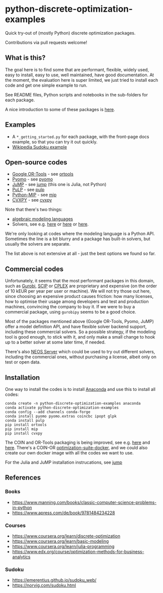 # python-discrete-optimization-examples

Quick try-out of (mostly Python) discrete optimization packages.

Contributions via pull requests welcome!

## What is this?

The goal here is to find some that are performant, flexible, widely used, easy
to install, easy to use, well maintained, have good documentation. At the
moment, the evaluation here is super limited, we just tried to install each code
and get one simple example to run.

See README files, Python scripts and notebooks in the sub-folders for each
package.

A nice introduction to some of these packages is [here](http://www.mathopt.org/Optima-Issues/optima103.pdf).

## Examples

* A `*_getting_started.py` for each package, with the front-page docs example, so that you can try it out quickly.
* [Wikipedia Sudoku example](https://en.wikipedia.org/wiki/Sudoku)

## Open-source codes

* [Google OR-Tools](https://developers.google.com/optimization) - see [ortools](ortools)
* [Pyomo](http://www.pyomo.org/) - see [pyomo](pyomo)
* [JuMP](https://jump.dev/) - see [jump](jump) (this one is Julia, not Python)
* [PuLP](https://coin-or.github.io/pulp/) - see [pulp](pulp)
* [Python-MIP](https://www.python-mip.com/) - see [mip](mip)
* [CVXPY](https://www.cvxpy.org/) - see [cvxpy](cvxpy)

Note that there's two things:
* [algebraic modeling languages](https://en.wikipedia.org/wiki/Algebraic_modeling_language)
* Solvers, see e.g.
  [here](https://www.juliaopt.org/JuMP.jl/stable/installation/) or
  [here](https://en.wikipedia.org/wiki/AMPL#Solvers) or
  [here](https://github.com/joaojunior/awesome-operational_research#solvers).

We're only looking at codes where the modeling language is a Python API.
Sometimes the line is a bit blurry and a package has built-in solvers, but
usually the solvers are separate.

The list above is not extensive at all - just the best options we found so far.

## Commercial codes

Unfortunately, it seems that the most performant packages in this domain, such
as [Gurobi](https://www.gurobi.com/), [SCIP](https://scip.zib.de/) or
[CPLEX](https://www.ibm.com/analytics/cplex-optimizer) are proprietary and
expensive (on the order of 10 kEUR per year per user or machine). We will not
try those out here, since choosing an expensive product causes friction: how
many licenses, how to optimise their usage among developers and test and
production machines, convincing the company to buy it. If we were to buy a
commercial package, using `gurobipy` seems to be a good choice.

Most of the packages mentioned above (Google OR-Tools, Pyomo, JuMP) offer a
model definition API, and have flexible solver backend support, including these
commercial solvers. So a possible strategy, if the modeling tool is good enough,
to stick with it, and only make a small change to hook up to a better solver at
some later time, if needed.

There's also [NEOS Server](https://neos-server.org/) which could be used to try
out different solvers, including the commercial ones, without purchasing a
license, albeit only on test or open data.

## Installation

One way to install the codes is to install [Anaconda](https://www.anaconda.com/)
and use this to install all codes:

```
conda create -n python-discrete-optimization-examples anaconda
conda activate python-discrete-optimization-examples
conda config --add channels conda-forge
conda install pyomo pyomo.extras coincbc ipopt glpk
conda install pulp
pip install ortools
pip install mip
pip install cvxpy
```

The COIN and OR-Tools packaging is being improved, see e.g.
[here](https://github.com/coin-or/COIN-OR-OptimizationSuite) and
[here](https://github.com/conda-forge/staged-recipes/issues/2717). There's a
COIN-OR
[optimization-suite-docker](https://github.com/tkralphs/optimization-suite-docker),
and we could also create our own docker image with all the codes we want to use.

For the Julia and JuMP installation instrucations, see [jump](jump)

## References

### Books

* https://www.manning.com/books/classic-computer-science-problems-in-python
* https://www.apress.com/de/book/9781484234228

### Courses

* https://www.coursera.org/learn/discrete-optimization
* https://www.coursera.org/learn/basic-modeling
* https://www.coursera.org/learn/julia-programming
* https://www.edx.org/course/optimization-methods-for-business-analytics

### Sudoku

* https://emerentius.github.io/sudoku_web/
* https://norvig.com/sudoku.html
